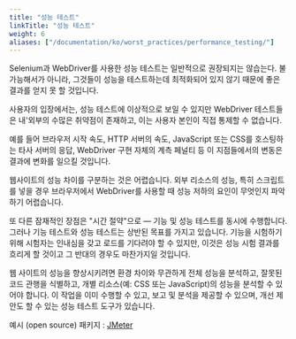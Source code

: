 ```yaml
---
title: "성능 테스트"
linkTitle: "성능 테스트"
weight: 6
aliases: ["/documentation/ko/worst_practices/performance_testing/"]
---
```


Selenium과 WebDriver를 사용한 성능 테스트는 일반적으로 권장되지는 않습는다.
불가능해서가 아니라, 그것들이 성능을 테스트하는데 최적화되어 있지
않기 때문에 좋은 결과를 얻지 못 할 것입니다.

사용자의 입장에서는, 성능 테스트에 이상적으로 보일 수 있지만 WebDriver 테스트들은 
내'외부의 수많은 취약점이 존재하고, 이는 사용자 본인이 직접 통제할 수 없습니다.

예를 들어 브라우저 시작 속도, HTTP 서버의 속도, JavaScript 또는 CSS를 호스팅하는 타사 서버의 응답, 
WebDriver 구현 자체의 계측 페널티 등 이 지점들에서의 변동은 결과에 변화를 일으킬 것입니다.

웹사이트의 성능 차이를 구분하는 것은 어렵습니다. 외부 리소스의 성능, 특히 스크립트를 넣을 경우 
브라우저에서 WebDriver를 사용할 때 성능 저하의 요인이 무엇인지 파악하기 어렵습니다.

또 다른 잠재적인 장점은 "시간 절약"으로 — 기능 및 성능 테스트를 동시에 수행합니다.
그러나 기능 테스트와 성능 테스트는 상반된 목표를 가지고 있습니다.
기능을 시험하기 위해 시험자는 인내심을 갖고 로드를 기다려야 할 수 있지만, 
이것은 성능 시험 결과를 흐리게 할 것이고 그 반대의 경우도 마찬가지일 것입니다.

웹 사이트의 성능을 향상시키려면 환경 차이와 무관하게 전체 성능을 분석하고, 
잘못된 코드 관행을 식별하고, 개별 리소스(예: CSS 또는 JavaScript)의 성능을 
분석할 수 있어야 합니다. 이 작업을 이미 수행할 수 있고, 보고 및 분석을 제공할 
수 있으며, 개선 제안도 할 수 있는 성능 테스트 도구가 있습니다.

예시 (open source) 패키지 : [JMeter](//jmeter.apache.org/)
